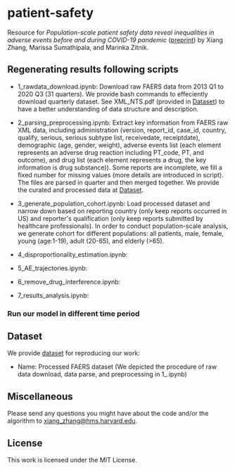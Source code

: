 # patient-safety
Resource for *Population-scale patient safety data reveal inequalities in adverse events before and during COVID-19 pandemic* ([preprint](https://www.medrxiv.org/content/10.1101/2021.01.17.21249988v1)) by Xiang Zhang, Marissa Sumathipala, and Marinka Zitnik.


## Regenerating results following scripts

- 1\_rawdata\_download.ipynb: Download raw FAERS data from 2013 Q1 to 2020 Q3 (31 quarters). We provide bash commands to effeciently download quarterly dataset. See XML_NTS.pdf (provided in [Dataset](#dataset)) to have a better understanding of data structure and description. 

- 2\_parsing\_preprocessing.ipynb: Extract key information from FAERS raw XML data, including administration (version, report\_id, case\_id, country, qualify, serious, serious subtype list, receivedate, receiptdate), demographic (age, gender, weight), adverse events list (each element represents an adverse drug reaction including PT\_code, PT, and outcome), and drug list (each element represents a drug, the key information is drug substance)). Some reports are incomplete, we fill a fixed number for missing values (more details are introduced in script). The files are parsed in quarter and then merged together. We provide the curated and processed data at [Dataset](#dataset).

- 3\_generate\_population\_cohort.ipynb: Load processed dataset and narrow down based on reporting country (only keep reports occurred in US) and reporter's qualification (only keep reports submitted by healthcare professionals). In order to conduct population-scale analysis, we generate cohort for different populations: all patients, male, female, young (age:1-19), adult (20-65), and elderly (>65). 

- 4\_disproportionality\_estimation.ipynb:

- 5\_AE\_trajectories.ipynb:

- 6\_remove\_drug\_interference.ipynb:

- 7\_results\_analysis.ipynb: 

### Run our model in different time period

## Dataset
<span id="dataset"> </span>

We provide [dataset](https://dataverse.harvard.edu/privateurl.xhtml?token=d796b626-23b9-4a60-86d3-5525fda3c108) for reproducing our work:
- Name: Processed FAERS dataset (We depicted the procedure of raw data download, data parse, and preprocessing in 1_.ipynb)


## Miscellaneous

Please send any questions you might have about the code and/or the algorithm to <xiang_zhang@hms.harvard.edu>.

## License

This work is licensed under the MIT License.
